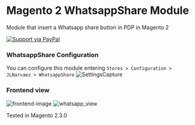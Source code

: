 # Magento 2 WhatsappShare Module

Module that insert a Whatsapp share button in PDP in Magento 2

[![Support via PayPal](https://cdn.rawgit.com/twolfson/paypal-github-button/1.0.0/dist/button.svg)](https://www.paypal.me/celunarvaez/)


### WhatsappShare Configuration 

You can configure this module entering `Stores > Configuration > JLNarvaez > WhatsappShare`
![SettingsCapture](https://user-images.githubusercontent.com/16030334/62939237-19ca1780-bdd1-11e9-9bd0-3ec04c0db08e.jpg)

### Frontend view

![frontend-image](https://user-images.githubusercontent.com/16030334/62939657-0c615d00-bdd2-11e9-8f62-4af29c245d2b.png)
![whatsapp_view](https://user-images.githubusercontent.com/16030334/62939725-374bb100-bdd2-11e9-86a2-5caba8ef2db1.png)

Tested in Magento 2.3.0
